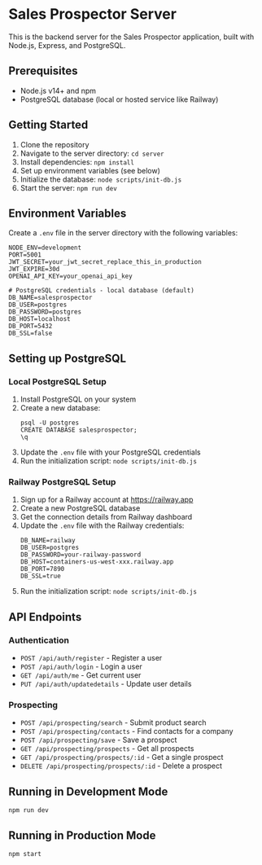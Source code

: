 # Sales Prospector Server

This is the backend server for the Sales Prospector application, built with Node.js, Express, and PostgreSQL.

## Prerequisites

- Node.js v14+ and npm
- PostgreSQL database (local or hosted service like Railway)

## Getting Started

1. Clone the repository
2. Navigate to the server directory: `cd server`
3. Install dependencies: `npm install`
4. Set up environment variables (see below)
5. Initialize the database: `node scripts/init-db.js`
6. Start the server: `npm run dev`

## Environment Variables

Create a `.env` file in the server directory with the following variables:

```
NODE_ENV=development
PORT=5001
JWT_SECRET=your_jwt_secret_replace_this_in_production
JWT_EXPIRE=30d
OPENAI_API_KEY=your_openai_api_key

# PostgreSQL credentials - local database (default)
DB_NAME=salesprospector
DB_USER=postgres
DB_PASSWORD=postgres
DB_HOST=localhost
DB_PORT=5432
DB_SSL=false
```

## Setting up PostgreSQL

### Local PostgreSQL Setup

1. Install PostgreSQL on your system
2. Create a new database:
   ```
   psql -U postgres
   CREATE DATABASE salesprospector;
   \q
   ```
3. Update the `.env` file with your PostgreSQL credentials
4. Run the initialization script: `node scripts/init-db.js`

### Railway PostgreSQL Setup

1. Sign up for a Railway account at https://railway.app
2. Create a new PostgreSQL database
3. Get the connection details from Railway dashboard
4. Update the `.env` file with the Railway credentials:
   ```
   DB_NAME=railway
   DB_USER=postgres
   DB_PASSWORD=your-railway-password
   DB_HOST=containers-us-west-xxx.railway.app
   DB_PORT=7890
   DB_SSL=true
   ```
5. Run the initialization script: `node scripts/init-db.js`

## API Endpoints

### Authentication
- `POST /api/auth/register` - Register a user
- `POST /api/auth/login` - Login a user
- `GET /api/auth/me` - Get current user
- `PUT /api/auth/updatedetails` - Update user details

### Prospecting
- `POST /api/prospecting/search` - Submit product search
- `POST /api/prospecting/contacts` - Find contacts for a company
- `POST /api/prospecting/save` - Save a prospect
- `GET /api/prospecting/prospects` - Get all prospects
- `GET /api/prospecting/prospects/:id` - Get a single prospect
- `DELETE /api/prospecting/prospects/:id` - Delete a prospect

## Running in Development Mode

```
npm run dev
```

## Running in Production Mode

```
npm start
```